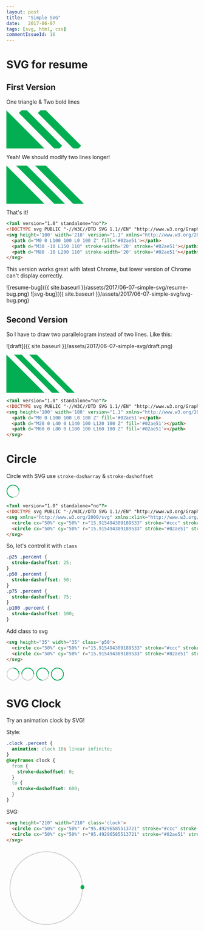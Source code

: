```yaml
---
layout: post
title:  "Simple SVG"
date:   2017-06-07
tags: [svg, html, css]
commentIssueId: 16
---
```


# SVG for resume

## First Version
One triangle & Two bold lines

<svg height='100' width='210' version="1.1" xmlns="http://www.w3.org/2000/svg" xmlns:xlink="http://www.w3.org/1999/xlink">
  <path d="M0 0 L100 100 L0 100 Z" fill='#02ae51'></path>
  <path d="M40 0 L140 100" stroke-width='20' stroke='#02ae51'></path>
  <path d="M90 0 L190 100" stroke-width='20' stroke='#02ae51'></path>
</svg>

Yeah! We should modify two lines longer!

<svg height='100' width='210' version="1.1" xmlns="http://www.w3.org/2000/svg" xmlns:xlink="http://www.w3.org/1999/xlink">
  <path d="M0 0 L100 100 L0 100 Z" fill='#02ae51'></path>
  <path d="M30 -10 L150 110" stroke-width='20' stroke='#02ae51'></path>
  <path d="M80 -10 L200 110" stroke-width='20' stroke='#02ae51'></path>
</svg>

That's it!

```html
<?xml version="1.0" standalone="no"?>
<!DOCTYPE svg PUBLIC "-//W3C//DTD SVG 1.1//EN" "http://www.w3.org/Graphics/SVG/1.1/DTD/svg11.dtd">
<svg height='100' width='210' version="1.1" xmlns="http://www.w3.org/2000/svg" xmlns:xlink="http://www.w3.org/1999/xlink">
  <path d="M0 0 L100 100 L0 100 Z" fill='#02ae51'></path>
  <path d="M30 -10 L150 110" stroke-width='20' stroke='#02ae51'></path>
  <path d="M80 -10 L200 110" stroke-width='20' stroke='#02ae51'></path>
</svg>
```

This version works great with latest Chrome, but lower version of Chrome can't display correctly.

![resume-bug]({{ site.baseurl }}/assets/2017/06-07-simple-svg/resume-bug.png)
![svg-bug]({{ site.baseurl }}/assets/2017/06-07-simple-svg/svg-bug.png)

## Second Version

So I have to draw two parallelogram instead of two lines. Like this:

![draft]({{ site.baseurl }}/assets/2017/06-07-simple-svg/draft.png)

<svg height='100' width='180' version="1.1" xmlns="http://www.w3.org/2000/svg" xmlns:xlink="http://www.w3.org/1999/xlink">
  <path d="M0 0 L100 100 L0 100 Z" fill='#02ae51'></path>
  <path d="M20 0 L40 0 L140 100 L120 100 Z" fill='#02ae51'></path>
  <path d="M60 0 L80 0 L180 100 L160 100 Z" fill='#02ae51'></path>
</svg>

```html
<?xml version="1.0" standalone="no"?>
<!DOCTYPE svg PUBLIC "-//W3C//DTD SVG 1.1//EN" "http://www.w3.org/Graphics/SVG/1.1/DTD/svg11.dtd">
<svg height='100' width='180' version="1.1" xmlns="http://www.w3.org/2000/svg" xmlns:xlink="http://www.w3.org/1999/xlink">
  <path d="M0 0 L100 100 L0 100 Z" fill='#02ae51'></path>
  <path d="M20 0 L40 0 L140 100 L120 100 Z" fill='#02ae51'></path>
  <path d="M60 0 L80 0 L180 100 L160 100 Z" fill='#02ae51'></path>
</svg>
```

# Circle

Circle with SVG use `stroke-dasharray` & `stroke-dashoffset`

<svg xmlns="http://www.w3.org/2000/svg" xmlns:xlink="http://www.w3.org/1999/xlink" height="35" width="35" version="1.1">
  <circle cx="50%" cy="50%" r="15.915494309189533" stroke="#ccc" stroke-width="2" fill="transparent"/>
  <circle cx="50%" cy="50%" r="15.915494309189533" stroke="#02ae51" stroke-width="2" fill="transparent" stroke-dasharray="0, 100, 100" class='percent' stroke-dashoffset='75'/>
</svg>

```html
<?xml version="1.0" standalone="no"?>
<!DOCTYPE svg PUBLIC "-//W3C//DTD SVG 1.1//EN" "http://www.w3.org/Graphics/SVG/1.1/DTD/svg11.dtd">
<svg xmlns="http://www.w3.org/2000/svg" xmlns:xlink="http://www.w3.org/1999/xlink" height="35" width="35" version="1.1">
  <circle cx="50%" cy="50%" r="15.915494309189533" stroke="#ccc" stroke-width="2" fill="transparent"/>
  <circle cx="50%" cy="50%" r="15.915494309189533" stroke="#02ae51" stroke-width="2" fill="transparent" stroke-dasharray="0, 100, 100" class='percent' stroke-dashoffset='75'/>
</svg>
```

So, let's control it with `class`

```css
.p25 .percent {
  stroke-dashoffset: 25;
}
.p50 .percent {
  stroke-dashoffset: 50;
}
.p75 .percent {
  stroke-dashoffset: 75;
}
.p100 .percent {
  stroke-dashoffset: 100;
}
```

Add class to svg
```html
<svg height="35" width="35" class='p50'>
  <circle cx="50%" cy="50%" r="15.915494309189533" stroke="#ccc" stroke-width="2" fill="transparent"/>
  <circle cx="50%" cy="50%" r="15.915494309189533" stroke="#02ae51" stroke-width="2" fill="transparent" stroke-dasharray="0, 100, 100" class='percent' stroke-dashoffset='75'/>
</svg>
```

<style>
.p25 .percent {
  stroke-dashoffset: 25;
}
.p50 .percent {
  stroke-dashoffset: 50;
}
.p75 .percent {
  stroke-dashoffset: 75;
}
.p100 .percent {
  stroke-dashoffset: 100;
}
</style>

<svg height="35" width="35" class='p25'>
  <circle cx="50%" cy="50%" r="15.915494309189533" stroke="#ccc" stroke-width="2" fill="transparent"/>
  <circle cx="50%" cy="50%" r="15.915494309189533" stroke="#02ae51" stroke-width="2" fill="transparent" stroke-dasharray="0, 100, 100" class='percent' stroke-dashoffset='75'/>
</svg>

<svg height="35" width="35" class='p50'>
  <circle cx="50%" cy="50%" r="15.915494309189533" stroke="#ccc" stroke-width="2" fill="transparent"/>
  <circle cx="50%" cy="50%" r="15.915494309189533" stroke="#02ae51" stroke-width="2" fill="transparent" stroke-dasharray="0, 100, 100" class='percent' stroke-dashoffset='75'/>
</svg>

<svg height="35" width="35" class='p75'>
  <circle cx="50%" cy="50%" r="15.915494309189533" stroke="#ccc" stroke-width="2" fill="transparent"/>
  <circle cx="50%" cy="50%" r="15.915494309189533" stroke="#02ae51" stroke-width="2" fill="transparent" stroke-dasharray="0, 100, 100" class='percent' stroke-dashoffset='75'/>
</svg>

<svg height="35" width="35" class='p100'>
  <circle cx="50%" cy="50%" r="15.915494309189533" stroke="#ccc" stroke-width="2" fill="transparent"/>
  <circle cx="50%" cy="50%" r="15.915494309189533" stroke="#02ae51" stroke-width="2" fill="transparent" stroke-dasharray="0, 100, 100" class='percent' stroke-dashoffset='75'/>
</svg>


# SVG Clock

Try an animation clock by SVG!

Style:
```css
.clock .percent {
  animation: clock 10s linear infinite;
}
@keyframes clock {
  from {
    stroke-dashoffset: 0;
  }
  to {
    stroke-dashoffset: 600;
  }
}
```

SVG:
```html
<svg height="210" width="210" class='clock'>
  <circle cx="50%" cy="50%" r="95.49296585513721" stroke="#ccc" stroke-width="2" fill="transparent"/>
  <circle cx="50%" cy="50%" r="95.49296585513721" stroke="#02ae51" stroke-width="10" fill="transparent" stroke-dasharray="1, 599" stroke-linecap='round' class="percent"/>
</svg>
```


<style>
.clock .percent {
  animation: clock 10s linear infinite;
}
@keyframes clock {
  from {
    stroke-dashoffset: 0;
  }
  to {
    stroke-dashoffset: 600;
  }
}
</style>
<svg height="210" width="210" class='clock'>
  <circle cx="50%" cy="50%" r="95.49296585513721" stroke="#ccc" stroke-width="2" fill="transparent"/>
  <circle cx="50%" cy="50%" r="95.49296585513721" stroke="#02ae51" stroke-width="10" fill="transparent" stroke-dasharray="1, 599" stroke-linecap='round' class="percent"/>
</svg>
